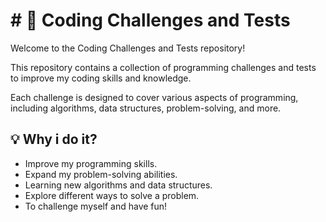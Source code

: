 # # 🚀 Coding Challenges and Tests

Welcome to the Coding Challenges and Tests repository! 

This repository contains a collection of programming challenges and tests to improve my coding skills and knowledge.

Each challenge is designed to cover various aspects of programming, including algorithms, data structures, problem-solving, and more.

## 💡 Why i do it?

- Improve my programming skills.
- Expand my problem-solving abilities.
- Learning new algorithms and data structures.
- Explore different ways to solve a problem.
- To challenge myself and have fun!
